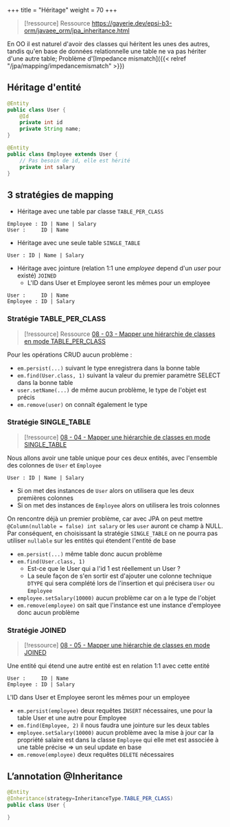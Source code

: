 +++
title = "Héritage"
weight = 70
+++

> [!ressource] Ressource
> https://gayerie.dev/epsi-b3-orm/javaee_orm/jpa_inheritance.html

En OO il est naturel d'avoir des classes qui héritent les unes des autres, tandis qu'en base de données relationnelle une table ne va pas hériter d'une autre table; Problème d'[Impedance mismatch]({{< relref "/jpa/mapping/impedancemismatch" >}})

## Héritage d'entité
```java
@Entity
public class User {
    @Id
    private int id
    private String name;
}

@Entity
public class Employee extends User {
    // Pas besoin de id, elle est hérité
    private int salary
}
```

## 3 stratégies de mapping
- Héritage avec une table par classe `TABLE_PER_CLASS`
```
Employee : ID | Name | Salary
User :     ID | Name
```

- Héritage avec une seule table `SINGLE_TABLE`
```
User : ID | Name | Salary
```

- Héritage avec  jointure (relation 1:1 une *employee* depend d'un *user* pour existé) `JOINED`
  - L'ID dans User et Employee seront les mêmes pour un employee
```
User :     ID | Name
Employee : ID | Salary
```


### Stratégie TABLE_PER_CLASS
> [!ressource] Ressource
> [ 08 - 03 - Mapper une hiérarchie de classes en mode TABLE_PER_CLASS ](https://youtu.be/mb6tEK3C5_o?list=PLzzeuFUy_CnhVfJIKyc3okTiiCc0anutx)

Pour les opérations CRUD aucun problème :

- `em.persist(...)` suivant le type enregistrera dans la bonne table
- `em.find(User.class, 1)` suivant la valeur du premier paramètre SELECT dans la bonne table
- `user.setName(...)` de même aucun problème, le type de l'objet est précis
- `em.remove(user)` on connaît également le type

### Stratégie SINGLE_TABLE
> [!ressource]
> [ 08 - 04 - Mapper une hiérarchie de classes en mode SINGLE_TABLE](https://youtu.be/swXo45QrYWo?list=PLzzeuFUy_CnhVfJIKyc3okTiiCc0anutx)

Nous allons avoir une table unique pour ces deux entités, avec l'ensemble des colonnes de `User` et `Employee`
```
User : ID | Name | Salary
```

- Si on met des instances de `User` alors on utilisera que les deux premières colonnes
- Si on met des instances de `Employee` alors on utilisera les trois colonnes

On rencontre déjà un premier problème, car avec JPA on peut mettre `@Column(nullable = false) int salary` or les `user` auront ce champ à NULL.
Par conséquent, en choisissant la stratégie `SINGLE_TABLE` on ne pourra pas utiliser `nullable` sur les entités qui étendent l'entité de base

- `em.persist(...)` même table donc aucun problème
- `em.find(User.class, 1)`
  - Est-ce que le User qui a l'id 1 est réellement un User ?
  - La seule façon de s'en sortir est d'ajouter une colonne technique `DTYPE` qui sera complété lors de l'insertion et qui précisera `User` ou `Employee`
- `employee.setSalary(10000)` aucun problème car on a le type de l'objet
- `em.remove(employee)` on sait que l'instance est une instance d'employee donc aucun problème

### Stratégie JOINED
> [!ressource]
> [ 08 - 05 - Mapper une hiérarchie de classes en mode JOINED ](https://youtu.be/M9UOBnCLalI?list=PLzzeuFUy_CnhVfJIKyc3okTiiCc0anutx)

Une entité qui étend une autre entité est en relation 1:1 avec cette entité

```
User :     ID | Name
Employee : ID | Salary
```

L'ID dans User et Employee seront les mêmes pour un employee

- `em.persist(employee)` deux requêtes `INSERT` nécessaires, une pour la table User et une autre pour Employee
- `em.find(Employee, 2)` il nous faudra une jointure sur les deux tables
- `employee.setSalary(10000)` aucun problème avec la mise à jour car la propriété salaire est dans la classe `Employee` qui elle met est associée à une table précise => un seul update en base
- `em.remove(employee)` deux requêtes `DELETE` nécessaires

## L’annotation @Inheritance
```java
@Entity
@Inheritance(strategy=InheritanceType.TABLE_PER_CLASS)
public class User {

}
```